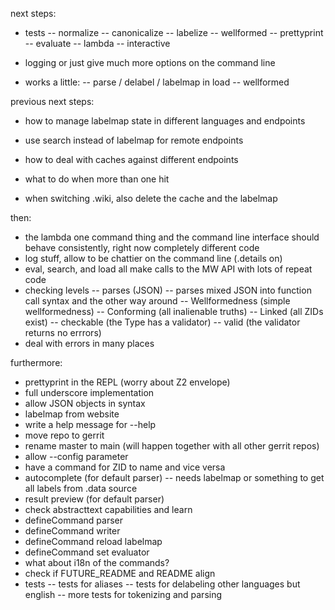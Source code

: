 next steps:
- tests
-- normalize
-- canonicalize
-- labelize
-- wellformed
-- prettyprint
-- evaluate
-- lambda
-- interactive

- logging or just give much more options on the command line

- works a little:
-- parse / delabel / labelmap in load
-- wellformed

previous next steps:
- how to manage labelmap state in different languages and endpoints
- use search instead of labelmap for remote endpoints
- how to deal with caches against different endpoints
- what to do when more than one hit

- when switching .wiki, also delete the cache and the labelmap

then:
- the lambda one command thing and the command line interface should behave consistently, right now completely different code
- log stuff, allow to be chattier on the command line (.details on)
- eval, search, and load all make calls to the MW API with lots of repeat code
- checking levels
-- parses (JSON)
-- parses mixed JSON into function call syntax and the other way around
-- Wellformedness (simple wellformedness)
-- Conforming (all inalienable truths)
-- Linked (all ZIDs exist)
-- checkable (the Type has a validator)
-- valid (the validator returns no errrors)
- deal with errors in many places

furthermore:
- prettyprint in the REPL (worry about Z2 envelope)
- full underscore implementation
- allow JSON objects in syntax
- labelmap from website
- write a help message for --help
- move repo to gerrit
- rename master to main (will happen together with all other gerrit repos)
- allow --config parameter
- have a command for ZID to name and vice versa
- autocomplete (for default parser)
-- needs labelmap or something to get all labels from .data source
- result preview (for default parser)
- check abstracttext capabilities and learn
- defineCommand parser
- defineCommand writer
- defineCommand reload labelmap
- defineCommand set evaluator
- what about i18n of the commands?
- check if FUTURE_README and README align
- tests
-- tests for aliases
-- tests for delabeling other languages but english
-- more tests for tokenizing and parsing
